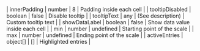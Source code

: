 | innerPadding       | number  | 8                    | Padding inside each cell             |
| tooltipDisabled    | boolean | false                | Disable tooltip                      |
| tooltipText        | any     | (See description)    | Custom tooltip text                  |
| showDataLabel      | boolean | false                | Show data value inside each cell     |
| min                | number  | undefined            | Starting point of the scale          |
| max                | number  | undefined            | Ending point of the scale            |
| activeEntries      | object[] | []                  | Highlighted entries                  |
